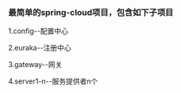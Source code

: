 ### 最简单的spring-cloud项目，包含如下子项目

1.config--配置中心

2.euraka--注册中心

3.gateway--网关

4.server1-n--服务提供者n个
